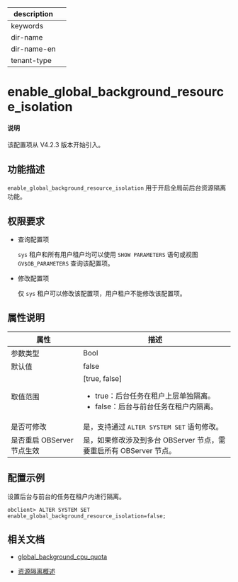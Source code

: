 |description||
|---|---|
|keywords||
|dir-name||
|dir-name-en||
|tenant-type||

# enable_global_background_resource_isolation

<main id="notice" type='explain'>
  <h4>说明</h4>
  <p>该配置项从 V4.2.3 版本开始引入。</p>
</main>

## 功能描述

`enable_global_background_resource_isolation` 用于开启全局前后台资源隔离功能。

## 权限要求

* 查询配置项

  `sys` 租户和所有用户租户均可以使用 `SHOW PARAMETERS` 语句或视图 `GV$OB_PARAMETERS` 查询该配置项。

* 修改配置项

  仅 `sys` 租户可以修改该配置项，用户租户不能修改该配置项。

## 属性说明

| **属性** | **描述** |
| -------- | -------- |
| 参数类型   | Bool |
| 默认值     | false |
| 取值范围   |[true, false]<ul><li>true：后台任务在租户上层单独隔离。</li><li>false：后台与前台任务在租户内隔离。</li></ul>|
| 是否可修改 | 是，支持通过 `ALTER SYSTEM SET` 语句修改。|
| 是否重启 OBServer 节点生效 | 是，如果修改涉及到多台 OBServer 节点，需要重启所有 OBServer 节点。 |

## 配置示例

设置后台与前台的任务在租户内进行隔离。

```shell
obclient> ALTER SYSTEM SET enable_global_background_resource_isolation=false;
```

## 相关文档

* [global_background_cpu_quota](30600.global_background_cpu_quota.md) 

* [资源隔离概述](../../../../600.manage/200.tenant-management/600.common-tenant-operations/300.resource-isolation/100.resource-isolation-overview.md)